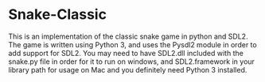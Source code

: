 # Snake-Classic
This is an implementation of the classic snake game in python and SDL2.
The game is written using Python 3, and uses the Pysdl2 module in order to add support for SDL2.
You may need to have SDL2.dll included with the snake.py file in order for it to run on windows, 
and SDL2.framework in your library path for usage on Mac
and you definitely need Python 3 installed.
